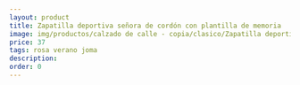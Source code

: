 ```yaml
---
layout: product
title: Zapatilla deportiva señora de cordón con plantilla de memoria
image: img/productos/calzado de calle - copia/clasico/Zapatilla deportiva señora de cordón con plantilla de memoria=37=rosa verano joma.webp
price: 37
tags: rosa verano joma
description: 
order: 0
---
```

